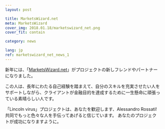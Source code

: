 ```yaml
---
layout: post

title: MarketsWizard.net
meta: MarketsWizard
cover_img: 2018.01.18/marketswizard_net.png
cover_fit: contain

category: news

lang: jp
ref: marketswizard_net_news_1
---
```


新年には、「<a href="http://marketswizard.net/" target="_blank">MarketsWizard.net</a>」がプロジェクトの新しフレンドやパートナーになりました。

この人は、長年にわたる自己経験を踏まえて、自分のスキルを充実させたい人をサポートしながら、クライアントが金融目的を達成するために一生懸命に頑張っている素晴らしい人です。

「Lincoln virus」プロジェクトは、あなたを歓迎します、Alessandro Rossati!
共同でもっと色々な人を手伝ってあげると信じています。
あなたのプロジェクトが成功になりますように。
